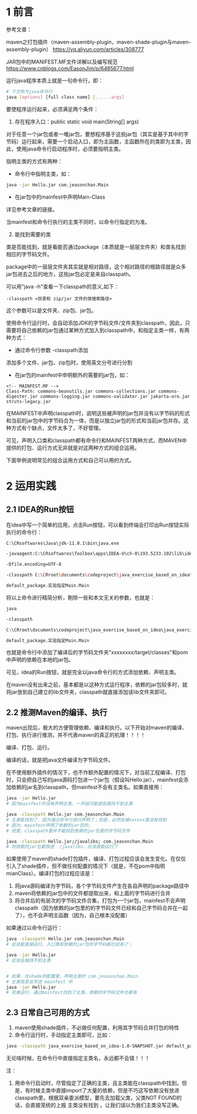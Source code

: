 # 1 前言
参考文章：

maven之打包插件（maven-assembly-plugin，maven-shade-plugin与maven-assembly-plugin）    https://yq.aliyun.com/articles/308777


JAR包中的MANIFEST.MF文件详解以及编写规范   https://www.cnblogs.com/EasonJim/p/6485677.html



运行java程序本质上就是一句命令行，即：

```bash
# 下文称为java命令行
java [options] [full class name] [......args]
````

要使程序运行起来，必须满足两个条件：

1. 存在程序入口：public static void main(String[] args)
    
对于任意一个jar包或者一堆jar包，要想程序基于这些jar包（其实是基于其中的字节码）运行起来，需要一个启动入口，即为主函数，主函数所在的类即为主类，因此，使用java命令行启动程序时，必须要指明主类。

指明主类的方式有两种：

* 命令行中指明主类，如：

```bash
java -jar Hello.jar com.jeasonchan.Main
```

* 在jar包中的mainfest中声明Main-Class
    
详见参考文章的链接。


当mainfest和命令行执行的主类不同时，以命令行指定的为准。


2. 能找到需要的类

类是否能找到，就是看能否通过package（本质就是一层层文件夹）和类名找到相应的字节码文件。

package中的一层层文件夹其实就是相对路径，这个相对路径的根路径就是众多jar包进去之后的地方，这些jar包必定是来自classpath。

可以用"java -h"查看一下classpath的意义,如下：
```
-classpath <目录和 zip/jar 文件的类搜索路径>
```
这个参数可以是文件夹、zip包、jar包。

使用命令行运行时，会自动添加JDK的字节码文件/文件夹到classpath，因此，只需要将自己依赖的jar包通过某种方式加入到classpath中，和指定主类一样，有两种方式：

* 通过命令行参数 -classpath添加

添加多个文件、jar包、zip包时，使用英文分号进行分割

* 在jar包的mainfest中申明额外的需要的jar包，如：
```
<!-- MAINFEST.MF -->
Class-Path: commons-beanutils.jar commons-collections.jar commons-digester.jar commons-logging.jar commons-validator.jar jakarta-oro.jar struts-legacy.jar
```
在MAINFEST中声明classpath时，说明这些被声明的jar包并没有以字节码的形式和当前的jar包中的字节码合为一体，而是以独立jar包的形式和当前jar包并存。这种方式有个缺点，文件太多了，不好管理。


可见，声明入口类和classpath都有命令行和MAINFEST两种方式，而MAVEN中提供的打包、运行方式无非就是对这两种方式的组合运用。

下面举例说明常见的组合运用方式和自己可以用的方式。


# 2 运用实践

## 2.1 IDEA的Run按钮
在idea中写一个简单的应用，点击Run按钮，可以看到终端会打印出Run按钮实际执行的命令行：

```bash
C:\CRsoftwares\Java\jdk-11.0.1\bin\java.exe 

-javaagent:C:\CRsoftwares\Toolbox\apps\IDEA-U\ch-0\193.5233.102\lib\idea_rt.jar=53681:C:\CRsoftwares\Toolbox\apps\IDEA-U\ch-0\193.5233.102\bin 

-Dfile.encoding=UTF-8 

-classpath C:\CRroot\documents\codeproject\java_exercise_based_on_idea\java_exercise\target\classes;C:\Users\chenr\.m2\repository\org\apache\commons\commons-compress\1.8\commons-compress-1.8.jar;C:\Users\chenr\.m2\repository\org\tukaani\xz\1.5\xz-1.5.jar;C:\Users\chenr\.m2\repository\org\projectlombok\lombok\1.18.8\lombok-1.18.8.jar;C:\Users\chenr\.m2\repository\org\slf4j\slf4j-simple\1.7.26\slf4j-simple-1.7.26.jar;C:\Users\chenr\.m2\repository\org\slf4j\slf4j-api\1.7.26\slf4j-api-1.7.26.jar;C:\Users\chenr\.m2\repository\com\h2database\h2\1.4.199\h2-1.4.199.jar;C:\Users\chenr\.m2\repository\com\fasterxml\jackson\core\jackson-core\2.8.0\jackson-core-2.8.0.jar;C:\Users\chenr\.m2\repository\com\fasterxml\jackson\core\jackson-databind\2.8.0\jackson-databind-2.8.0.jar;C:\Users\chenr\.m2\repository\com\fasterxml\jackson\core\jackson-annotations\2.8.0\jackson-annotations-2.8.0.jar;C:\Users\chenr\.m2\repository\com\google\guava\guava\18.0\guava-18.0.jar;C:\Users\chenr\.m2\repository\cglib\cglib\rc2-1.0\cglib-rc2-1.0.jar;C:\Users\chenr\.m2\repository\mysql\mysql-connector-java\8.0.19\mysql-connector-java-8.0.19.jar;C:\Users\chenr\.m2\repository\com\google\protobuf\protobuf-java\3.6.1\protobuf-java-3.6.1.jar;C:\Users\chenr\.m2\repository\org\apache\zookeeper\zookeeper\3.6.1\zookeeper-3.6.1.jar;C:\Users\chenr\.m2\repository\commons-lang\commons-lang\2.6\commons-lang-2.6.jar;C:\Users\chenr\.m2\repository\org\apache\zookeeper\zookeeper-jute\3.6.1\zookeeper-jute-3.6.1.jar;C:\Users\chenr\.m2\repository\org\apache\yetus\audience-annotations\0.5.0\audience-annotations-0.5.0.jar;C:\Users\chenr\.m2\repository\io\netty\netty-handler\4.1.48.Final\netty-handler-4.1.48.Final.jar;C:\Users\chenr\.m2\repository\io\netty\netty-common\4.1.48.Final\netty-common-4.1.48.Final.jar;C:\Users\chenr\.m2\repository\io\netty\netty-resolver\4.1.48.Final\netty-resolver-4.1.48.Final.jar;C:\Users\chenr\.m2\repository\io\netty\netty-buffer\4.1.48.Final\netty-buffer-4.1.48.Final.jar;C:\Users\chenr\.m2\repository\io\netty\netty-transport\4.1.48.Final\netty-transport-4.1.48.Final.jar;C:\Users\chenr\.m2\repository\io\netty\netty-codec\4.1.48.Final\netty-codec-4.1.48.Final.jar;C:\Users\chenr\.m2\repository\io\netty\netty-transport-native-epoll\4.1.48.Final\netty-transport-native-epoll-4.1.48.Final.jar;C:\Users\chenr\.m2\repository\io\netty\netty-transport-native-unix-common\4.1.48.Final\netty-transport-native-unix-common-4.1.48.Final.jar;C:\Users\chenr\.m2\repository\org\slf4j\slf4j-log4j12\1.7.25\slf4j-log4j12-1.7.25.jar;C:\Users\chenr\.m2\repository\log4j\log4j\1.2.17\log4j-1.2.17.jar;C:\Users\chenr\.m2\repository\org\apache\curator\curator-recipes\4.3.0\curator-recipes-4.3.0.jar;C:\Users\chenr\.m2\repository\org\apache\curator\curator-framework\4.3.0\curator-framework-4.3.0.jar;C:\Users\chenr\.m2\repository\org\apache\curator\curator-client\4.3.0\curator-client-4.3.0.jar 

default_package.实验指定Main.Main
```

将以上命令进行精简分析，剔除一些和本文无关的参数，也就是：

```bash
java

-classpath 

C:\CRroot\documents\codeproject\java_exercise_based_on_idea\java_exercise\target\classes;C:\Users\chenr\.m2\repository\org\projectlombok\lombok\1.18.8\lombok-1.18.8.jar;

default_package.实验指定Main.Main
```
也就是命令行中添加了编译后的字节码文件夹"xxxxxxxx/target/classes"和pom中声明的依赖在本地的jar包。

可见，idea的Run按钮，就是完全以java命令行的方式添加依赖、声明主类。

在maven没有出来之前，基本都是以这种方式运行程序，依赖的jar包较多时，就将jar放到自己建立的lib文件夹，classpath就直接添加该lib文件夹即可。

## 2.2 推测Maven的编译、执行
maven出现后，极大的方便管理依赖、编译和执行。以下开始对maven的编译、打包、执行进行推测，并不代表maven的真正的机理！！！！

编译、打包、运行。

编译的话，就是把java文件编译为字节码文件。

在不使用额外插件的情况下，也不作额外配置的情况下，对当前工程编译、打包时，只会把自己写的java源码打包进一个jar包（假设叫Hello.jar），mainfest会添加依赖的jar名到classpath，但mainfest不会有主类名。如果直接用：

```bash
java -jar Hello.jar
# 因为mainfest中没有声明主类，一开始可能就会报找不到主类

java -classpath Hello.jar com.jeasonchan.Main
# 主类能找到了，因为通过命令行进行声明了；但是，必然会被xxxxxx类没有找到
# 因为，mainfest声明了依赖的jar包的，
# 但是，classpath里并不能找到依赖的jar包里的字节码文件

java -classpath Hello.jar;/javalibs; com.jeasonchan.Main
# 将依赖的jar包都放进  /javalibs，应该就能运行了
```

如果使用了maven的shade打包插件，编译、打包过程应该会发生变化。在仅仅引入了shade插件，但不做任何配置的情况下（就是，不在pom中指明mianClass）。编译打包的过程应该是：

1. 将java源码编译为字节码，各个字节码文件产生在各自声明的package路径中
2. maven将依赖的jar包中的文件都提取出来，和上面的字节码进行合并
3. 将合并后的有层次的字节码文件合集，打包为一个jar包，mainfest不会声明classpath（因为依赖的jar包里的的字节码文件已经和自己字节码合并在一起了），也不会声明主函数（因为，自己根本没配置）

如果通过以命令行运行：

```bash
java -classpath Hello.jar com.jeasonchan.Main
# 应该能直接运行，入口类和依赖的jar包的字节码都已经有了；

java -jar Hello.jar
# 应该会报找不到主类


# 如果，在shade的配置里，声明主类时 com.jeasonchan.Main
# 主类信息会写进 mainfest 中
java -jar Hello.jar
# 完美运行，通过mainfest找到了主类，依赖的字节码文件也都有
```


## 2.3 日常自己可用的方式

1. maven使用shade插件，不必做任何配置，利用其字节码合并打包的特性
2. 命令行运行时，手动指定主类即可，比如：

```bash
java -classpath java_exercise_based_on_idea-1.0-SNAPSHOT.jar default_package.实验指定Main.Main  ../tempFile
```

无论啥时候，在命令行中直接指定主类名，永远都不会错！！！

注：

1. 用命令行启动时，尽管指定了正确的主类，且主类能在classpath中找到。但是，有时候主类中直接import了大量的依赖，但是不巧这写依赖没有放进classpath里，根据双亲委派模型，要先去加载父类，父类NOT FOUND的话，会直接笼统的上报 主类没有找到  ，让我们误以为我们主类没写正确。
